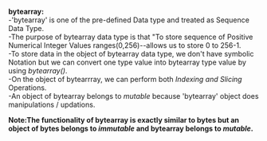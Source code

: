 **bytearray:**<br>
-'bytearray' is one of the pre-defined Data type and treated as Sequence Data Type.<br>
-The purpose of bytearray data type is that "To store sequence of Positive Numerical Integer Values ranges(0,256)--allows us to store 0 to 256-1.<br>
-To store data in the object of bytearray data type, we don't have symbolic Notation but we can convert one type value into bytearray type value by using _bytearray()_.<br>
-On the object of bytearrray, we can perform both _Indexing and Slicing_ Operations.<br>
-An object of bytearray belongs to _mutable_ because 'bytearray' object does manipulations / updations.

**Note:The functionality of bytearray is exactly similar to bytes but an object of bytes belongs to _immutable_ and bytearray belongs to _mutable_.**
